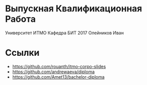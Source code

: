 # Выпускная Квалификационная Работа
Университет ИТМО Кафедра БИТ 2017 Олейников Иван

# Ссылки
* https://github.com/rouanth/itmo-corpo-slides
* https://github.com/andrewaeva/diploma
* https://github.com/Amet13/bachelor-diploma
